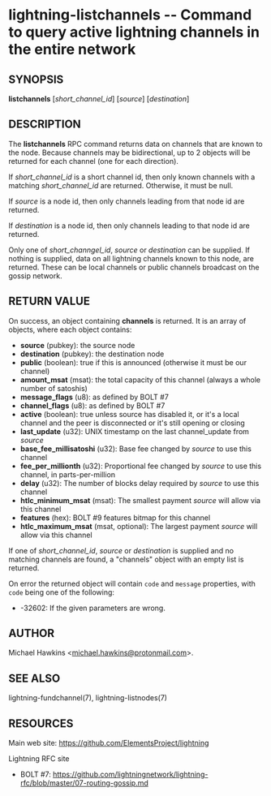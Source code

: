 lightning-listchannels -- Command to query active lightning channels in the entire network
==========================================================================================

SYNOPSIS
--------

**listchannels** \[*short\_channel\_id*\] \[*source*\] \[*destination*\]

DESCRIPTION
-----------

The **listchannels** RPC command returns data on channels that are known
to the node. Because channels may be bidirectional, up to 2 objects will
be returned for each channel (one for each direction).

If *short\_channel\_id* is a short channel id, then only known channels with a
matching *short\_channel\_id* are returned.  Otherwise, it must be null.

If *source* is a node id, then only channels leading from that node id
are returned.

If *destination* is a node id, then only channels leading to that node id
are returned.

Only one of *short\_channgel\_id*, *source* or *destination* can be supplied.
If nothing is supplied, data on all lightning channels known to this
node, are returned. These can be local channels or public channels
broadcast on the gossip network.

RETURN VALUE
------------

[comment]: # (GENERATE-FROM-SCHEMA-START)
On success, an object containing **channels** is returned.  It is an array of objects, where each object contains:
- **source** (pubkey): the source node
- **destination** (pubkey): the destination node
- **public** (boolean): true if this is announced (otherwise it must be our channel)
- **amount_msat** (msat): the total capacity of this channel (always a whole number of satoshis)
- **message_flags** (u8): as defined by BOLT #7
- **channel_flags** (u8): as defined by BOLT #7
- **active** (boolean): true unless source has disabled it, or it's a local channel and the peer is disconnected or it's still opening or closing
- **last_update** (u32): UNIX timestamp on the last channel_update from *source*
- **base_fee_millisatoshi** (u32): Base fee changed by *source* to use this channel
- **fee_per_millionth** (u32): Proportional fee changed by *source* to use this channel, in parts-per-million
- **delay** (u32): The number of blocks delay required by *source* to use this channel
- **htlc_minimum_msat** (msat): The smallest payment *source* will allow via this channel
- **features** (hex): BOLT #9 features bitmap for this channel
- **htlc_maximum_msat** (msat, optional): The largest payment *source* will allow via this channel

[comment]: # (GENERATE-FROM-SCHEMA-END)

If one of *short\_channel\_id*, *source* or *destination* is supplied and no
matching channels are found, a "channels" object with an empty list is returned.

On error the returned object will contain `code` and `message` properties,
with `code` being one of the following:

- -32602: If the given parameters are wrong.

AUTHOR
------

Michael Hawkins <<michael.hawkins@protonmail.com>>.

SEE ALSO
--------

lightning-fundchannel(7), lightning-listnodes(7)

RESOURCES
---------

Main web site: <https://github.com/ElementsProject/lightning>

Lightning RFC site

-   BOLT \#7:
    <https://github.com/lightningnetwork/lightning-rfc/blob/master/07-routing-gossip.md>

[comment]: # ( SHA256STAMP:ab173bcd769b6abd351a670e63be6adfbdfb0c24abcef157c0912b28f86d2250)
